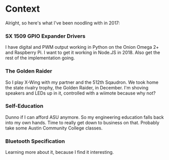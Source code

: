 # Context

Alright, so here's what I've been noodling with in 2017:

### SX 1509 GPIO Expander Drivers

I have digital and PWM output working in Python on the Onion Omega 2+ and Raspberry Pi. I want to get it working in Node.JS in 2018. Also get the rest of the implementation going.

### The Golden Raider

So I play X-Wing with my partner and the 512th Sqaudron. We took home the state rivalry trophy, the Golden Raider, in December. I'm shoving speakers and LEDs up in it, controlled with a wiimote because why not?

### Self-Education

Dunno if I can afford ASU anymore. So my engineering education falls back into my own hands. Time to really get down to business on that. Probably take some Austin Community College classes.

### Bluetooth Specification

Learning more about it, because I find it interesting.



